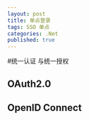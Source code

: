 ```yaml
---
layout: post
title: 单点登录
tags: SSO 单点 
categories: .Net
published: true
---
```


#统一认证 与统一授权

## OAuth2.0


## OpenID Connect
